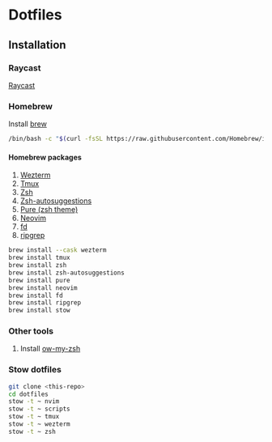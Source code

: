 # Dotfiles

## Installation

### Raycast

[Raycast](https://raycast.com/)

### Homebrew

Install [brew](https://brew.sh/)

```bash
/bin/bash -c "$(curl -fsSL https://raw.githubusercontent.com/Homebrew/install/HEAD/install.sh)"
```

#### Homebrew packages

1. [Wezterm](https://wezfurlong.org/wezterm/install/macos.html#installing-on-macos)
2. [Tmux](https://formulae.brew.sh/formula/tmux)
3. [Zsh](https://formulae.brew.sh/formula/zsh)
4. [Zsh-autosuggestions](https://github.com/zsh-users/zsh-autosuggestions/blob/master/INSTALL.md)
5. [Pure (zsh theme)](https://github.com/sindresorhus/pure)
6. [Neovim](https://github.com/neovim/neovim/blob/master/INSTALL.md)
7. [fd](https://github.com/sharkdp/fd?tab=readme-ov-file#installation)
8. [ripgrep](https://github.com/BurntSushi/ripgrep)

```bash
brew install --cask wezterm
brew install tmux
brew install zsh
brew install zsh-autosuggestions
brew install pure
brew install neovim
brew install fd
brew install ripgrep
brew install stow
```

### Other tools

1. Install [ow-my-zsh](https://ohmyz.sh/#install)


### Stow dotfiles

```bash
git clone <this-repo>
cd dotfiles
stow -t ~ nvim
stow -t ~ scripts
stow -t ~ tmux
stow -t ~ wezterm
stow -t ~ zsh
```
